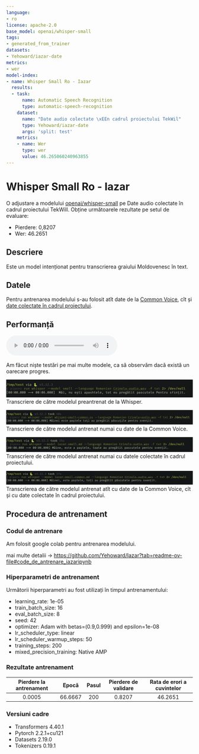```yaml
---
language:
- ro
license: apache-2.0
base_model: openai/whisper-small
tags:
- generated_from_trainer
datasets:
- Yehoward/iazar-date
metrics:
- wer
model-index:
- name: Whisper Small Ro - Iazar
  results:
  - task:
      name: Automatic Speech Recognition
      type: automatic-speech-recognition
    dataset:
      name: "Date audio colectate \xEEn cadrul proiectului TekWil"
      type: Yehoward/iazar-date
      args: 'split: test'
    metrics:
    - name: Wer
      type: wer
      value: 46.265060240963855
---
```


<!-- This model card has been generated automatically according to the information the Trainer had access to. You
should probably proofread and complete it, then remove this comment. -->

# Whisper Small Ro - Iazar

O adjustare a modelului [openai/whisper-small](https://huggingface.co/openai/whisper-small) pe Date audio colectate în cadrul proiectului TekWill.
Obține următoarele rezultate pe setul de evaluare:
- Pierdere: 0,8207
- Wer: 46.2651

## Descriere

Este un model intenționat pentru transcrierea graiului Moldovenesc în text.

## Datele

Pentru antrenarea modelului s-au folosit atît date de la [Common Voice](https://huggingface.co/datasets/mozilla-foundation/common_voice_11_0), cît și [date colectate în cadrul proiectului](https://github.com/Yehoward/iazar-datacollector).

## Performanță

![audioul transcris](./pub/tg-2024-05-04T21:48:19.wav)

Am făcut niște testări pe mai multe modele, ca să observăm dacă există un oarecare progres.


![whisper small ro](./pub/evaluare-whisper-small.png)
Transcriere de către modelul preantrenat de la Whisper.

![whisper small ro](./pub/evaluare-common-voice.png)
Transcriere de către modelul antrenat numai cu date de la Common Voice.

![whisper small ro](./pub/evaluare-iazar.png)
Transcriere de către modelul antrenat numai cu datele colectate în cadrul proiectului.

![whisper small ro](./pub/evaluare-common-voice-iazar.png)
Transcrierea de către modelul antrenat atît cu date de la Common Voice, cît și cu date colectate în cadrul proiectului.






## Procedura de antrenament

### Codul de antrenare 

Am folosit google colab pentru antrenarea modelului.

mai multe detalii -> https://github.com/Yehoward/Iazar?tab=readme-ov-file#code_de_antrenare_iazaripynb

### Hiperparametri de antrenament

Următorii hiperparametri au fost utilizați în timpul antrenamentului:
- learning_rate: 1e-05
- train_batch_size: 16
- eval_batch_size: 8
- seed: 42
- optimizer: Adam with betas=(0.9,0.999) and epsilon=1e-08
- lr_scheduler_type: linear
- lr_scheduler_warmup_steps: 50
- training_steps: 200
- mixed_precision_training: Native AMP

### Rezultate antrenament

| Pierdere la antrenament | Epocă | Pasul | Pierdere de validare | Rata de erori a cuvintelor |
|:-------------:|:-------:|:----:|:---------------:|:-------:|
| 0.0005        | 66.6667 | 200  | 0.8207          | 46.2651 |


### Versiuni cadre

- Transformers 4.40.1
- Pytorch 2.2.1+cu121
- Datasets 2.19.0
- Tokenizers 0.19.1
